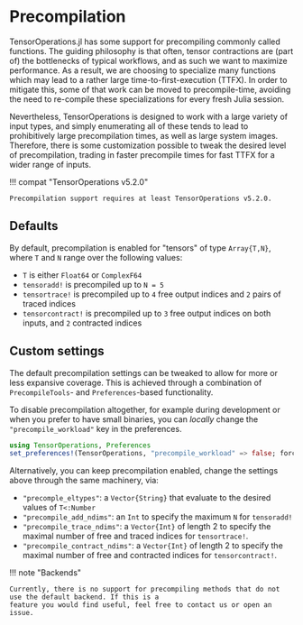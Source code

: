 # Precompilation

TensorOperations.jl has some support for precompiling commonly called functions.
The guiding philosophy is that often, tensor contractions are (part of) the bottlenecks of typical workflows,
and as such we want to maximize performance. As a result, we are choosing to specialize many functions which
may lead to a rather large time-to-first-execution (TTFX). In order to mitigate this, some of that work can
be moved to precompile-time, avoiding the need to re-compile these specializations for every fresh Julia session.

Nevertheless, TensorOperations is designed to work with a large variety of input types, and simply enumerating
all of these tends to lead to prohibitively large precompilation times, as well as large system images.
Therefore, there is some customization possible to tweak the desired level of precompilation, trading in
faster precompile times for fast TTFX for a wider range of inputs.

!!! compat "TensorOperations v5.2.0"

    Precompilation support requires at least TensorOperations v5.2.0.

## Defaults

By default, precompilation is enabled for "tensors" of type `Array{T,N}`, where `T` and `N` range over the following values:

* `T` is either `Float64` or `ComplexF64`
* `tensoradd!` is precompiled up to `N = 5`
* `tensortrace!` is precompiled up to `4` free output indices and `2` pairs of traced indices
* `tensorcontract!` is precompiled up to `3` free output indices on both inputs, and `2` contracted indices

## Custom settings

The default precompilation settings can be tweaked to allow for more or less expansive coverage. This is achieved
through a combination of `PrecompileTools`- and `Preferences`-based functionality.

To disable precompilation altogether, for example during development or when you prefer to have small binaries,
you can *locally* change the `"precompile_workload"` key in the preferences.

```julia
using TensorOperations, Preferences
set_preferences!(TensorOperations, "precompile_workload" => false; force=true)
```

Alternatively, you can keep precompilation enabled, change the settings above through the same machinery, via:

* `"precomple_eltypes"`: a `Vector{String}` that evaluate to the desired values of `T<:Number`
* `"precompile_add_ndims"`: an `Int` to specify the maximum `N` for `tensoradd!`
* `"precompile_trace_ndims"`: a `Vector{Int}` of length 2 to specify the maximal number of free and traced indices for `tensortrace!`.
* `"precompile_contract_ndims"`: a `Vector{Int}` of length 2 to specify the maximal number of free and contracted indices for `tensorcontract!`.

!!! note "Backends"

    Currently, there is no support for precompiling methods that do not use the default backend. If this is a
    feature you would find useful, feel free to contact us or open an issue.
